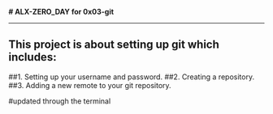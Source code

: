 **# ALX-ZERO_DAY for 0x03-git**
___
## This project is about setting up git which includes:
##1. Setting up your username and password.
##2. Creating a repository.
##3. Adding a new remote to your git repository.

#updated through the terminal
